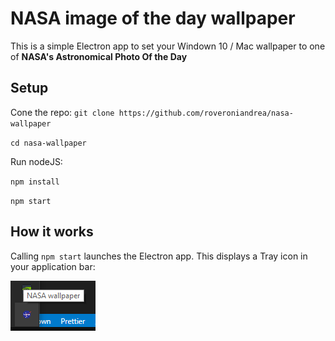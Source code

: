 # NASA image of the day wallpaper
This is a simple Electron app to set your Windown 10 / Mac wallpaper to one of **NASA's Astronomical Photo Of the Day**

## Setup
Cone the repo: `git clone https://github.com/roveroniandrea/nasa-wallpaper`

`cd nasa-wallpaper`

Run nodeJS:

`npm install`

`npm start`

## How it works
Calling `npm start` launches the Electron app. This displays a Tray icon in your application bar:

![Tray image](./docs/tray.png)